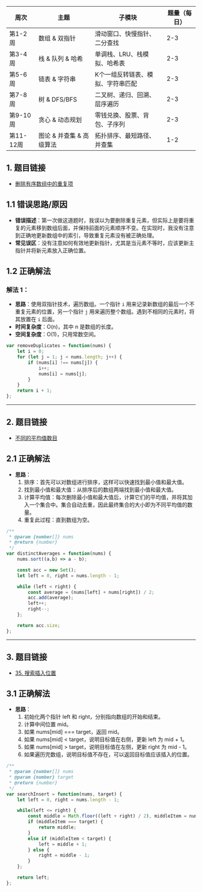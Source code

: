 | 周次      | 主题                     | 子模块                            | 题量（每日） |
| --------- | ------------------------ | --------------------------------- | ------------ |
| 第1-2周   | 数组 & 双指针            | 滑动窗口、快慢指针、二分查找      | 2-3          |
| 第3-4周   | 栈 & 队列 & 哈希         | 单调栈、LRU、栈模拟、哈希表       | 2-3          |
| 第5-6周   | 链表 & 字符串            | K个一组反转链表、模拟、字符串匹配 | 2-3          |
| 第7-8周   | 树 & DFS/BFS             | 二叉树、递归、回溯、层序遍历      | 2-3          |
| 第9-10周  | 贪心 & 动态规划          | 零钱兑换、股票、背包、子序列      | 2-3          |
| 第11-12周 | 图论 & 并查集 & 高级算法 | 拓扑排序、最短路径、并查集        | 1-2          |


## 1. 题目链接
- [删除有序数组中的重复项](https://leetcode.com/problems/remove-duplicates-from-sorted-array/)

## 1.1 错误思路/原因
- **错误描述**：第一次做这道题时，我误以为要删除重复元素，但实际上是要将重复的元素移到数组后面，并保持前面的元素顺序不变。在实现时，我没有注意到正确地更新数组中的索引，导致重复元素没有被正确处理。
- **常见误区**：没有注意如何有效地更新指针，尤其是当元素不等时，应该更新主指针并将新元素放入正确位置。

## 1.2 正确解法
### 解法 1：
- **思路**：使用双指针技术，遍历数组。一个指针 `i` 用来记录新数组的最后一个不重复元素的位置，另一个指针 `j` 用来遍历整个数组。遇到不相同的元素时，将其放置在 `i` 后面。
- **时间复杂度**：O(n)，其中 n 是数组的长度。
- **空间复杂度**：O(1)，只用常数空间。

```js
var removeDuplicates = function(nums) {
    let i = 0;
    for (let j = 1; j < nums.length; j++) {
        if (nums[i] !== nums[j]) {
            i++;
            nums[i] = nums[j];
        }
    }
    return i + 1;
};
```

---

## 2. 题目链接
- [不同的平均值数目](https://leetcode.com/problems/number-of-distinct-averages/description/?envType=problem-list-v2&envId=two-pointers)

## 2.1 正确解法
- **思路**：
  1. 排序：首先可以对数组进行排序，这样可以快速找到最小值和最大值。
  2. 找到最小值和最大值：从排序后的数组两端找到最小值和最大值。
  3. 计算平均值：每次删除最小值和最大值后，计算它们的平均值，并将其加入一个集合中。集合自动去重，因此最终集合的大小即为不同平均值的数量。
  4. 重复此过程：直到数组为空。

```js
/**
 * @param {number[]} nums
 * @return {number}
 */
var distinctAverages = function(nums) {
    nums.sort((a,b) => a - b);

    const acc = new Set();
    let left = 0, right = nums.length - 1;

    while (left < right) {
        const average = (nums[left] + nums[right]) / 2;
        acc.add(average);
        left++;
        right--;
    };

    return acc.size;
};
```
--- 

## 3. 题目链接
- [35. 搜索插入位置](https://leetcode.cn/problems/search-insert-position/description/?envType=problem-list-v2&envId=array)

## 3.1 正确解法
- **思路**：
  1. 初始化两个指针 left 和 right，分别指向数组的开始和结束。
  2. 计算中间位置 mid。
  3. 如果 nums[mid] === target，返回 mid。
  4. 如果 nums[mid] < target，说明目标值在右侧，更新 left 为 mid + 1。
  5. 如果 nums[mid] > target，说明目标值在左侧，更新 right 为 mid - 1。
  6. 如果遍历完数组，说明目标值不存在，可以返回目标值应该插入的位置。

```js
/**
 * @param {number[]} nums
 * @param {number} target
 * @return {number}
 */
var searchInsert = function(nums, target) {
    let left = 0, right = nums.length - 1;

    while(left <= right) {
        const middle = Math.floor((left + right) / 2), middleItem = nums[middle];
        if (middleItem === target) {
            return middle;
        }
        else if (middleItem < target) {
            left = middle + 1;
        } else {
            right = middle - 1;
        }
    };

    return left;
};
```

